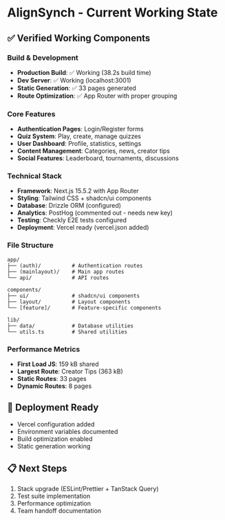 # AlignSynch - Current Working State

## ✅ Verified Working Components

### Build & Development
- **Production Build**: ✅ Working (38.2s build time)
- **Dev Server**: ✅ Working (localhost:3001)
- **Static Generation**: ✅ 33 pages generated
- **Route Optimization**: ✅ App Router with proper grouping

### Core Features
- **Authentication Pages**: Login/Register forms
- **Quiz System**: Play, create, manage quizzes
- **User Dashboard**: Profile, statistics, settings
- **Content Management**: Categories, news, creator tips
- **Social Features**: Leaderboard, tournaments, discussions

### Technical Stack
- **Framework**: Next.js 15.5.2 with App Router
- **Styling**: Tailwind CSS + shadcn/ui components
- **Database**: Drizzle ORM (configured)
- **Analytics**: PostHog (commented out - needs new key)
- **Testing**: Checkly E2E tests configured
- **Deployment**: Vercel ready (vercel.json added)

### File Structure
```
app/
├── (auth)/          # Authentication routes
├── (mainlayout)/    # Main app routes
└── api/             # API routes

components/
├── ui/              # shadcn/ui components
├── layout/          # Layout components
└── [feature]/       # Feature-specific components

lib/
├── data/            # Database utilities
└── utils.ts         # Shared utilities
```

### Performance Metrics
- **First Load JS**: 159 kB shared
- **Largest Route**: Creator Tips (363 kB)
- **Static Routes**: 33 pages
- **Dynamic Routes**: 8 pages

## 🚀 Deployment Ready
- Vercel configuration added
- Environment variables documented
- Build optimization enabled
- Static generation working

## 📋 Next Steps
1. Stack upgrade (ESLint/Prettier + TanStack Query)
2. Test suite implementation
3. Performance optimization
4. Team handoff documentation

